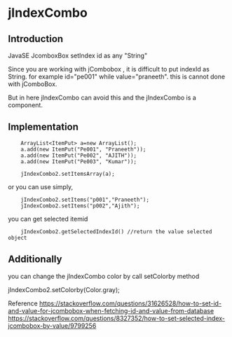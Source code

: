 # jIndexCombo

Introduction
----------------
JavaSE  JcomboxBox setIndex id as any "String"

Since you are working with jCombobox , it is difficult to put indexId as String. for example id="pe001" while value="praneeth". 
this is cannot done with jComboBox.

But in here jIndexCombo can avoid this and the jIndexCombo is a component.

Implementation 
-------------------



        ArrayList<ItemPut> a=new ArrayList();
        a.add(new ItemPut("Pe001", "Praneeth"));
        a.add(new ItemPut("Pe002", "AJITH"));
        a.add(new ItemPut("Pe003", "Kumar"));
       
        jIndexCombo2.setItemsArray(a);
        
or you can use simply,

        jIndexCombo2.setItems("p001","Praneeth");
        jIndexCombo2.setItems("p002","Ajith");

you can get selected itemid

        jIndexCombo2.getSelectedIndexId() //return the value selected object
        
Additionally 
---------------

you can change the jIndexCombo color by call setColorby method

  jIndexCombo2.setColorby(Color.gray);
  
Reference
https://stackoverflow.com/questions/31626528/how-to-set-id-and-value-for-jcombobox-when-fetching-id-and-value-from-database
https://stackoverflow.com/questions/8327352/how-to-set-selected-index-jcombobox-by-value/9799256
